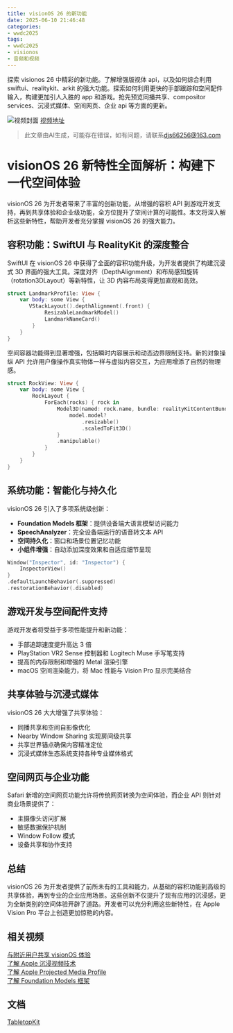 ```yaml
---
title: visionOS 26 的新功能
date: 2025-06-10 21:46:48
categories:
- wwdc2025
tags:
- wwdc2025
- visionos
- 音频和视频
---
```

探索 visionos 26 中精彩的新功能。了解增强版视体 api，以及如何综合利用 swiftui、realitykit、arkit 的强大功能。探索如何利用更快的手部跟踪和空间配件输入，构建更加引人入胜的 app 和游戏。抢先预览同播共享、compositor services、沉浸式媒体、空间网页、企业 api 等方面的更新。
<!--more-->

![视频封面](https://devimages-cdn.apple.com/wwdc-services/images/3055294D-836B-4513-B7B0-0BC5666246B0/10062/10062_wide_250x141_2x.jpg)
[视频地址](https://developer.apple.com/cn/videos/play/wwdc2025/317/)
> 此文章由AI生成，可能存在错误，如有问题，请联系[djs66256@163.com](djs66256@163.com)

# visionOS 26 新特性全面解析：构建下一代空间体验

visionOS 26 为开发者带来了丰富的创新功能，从增强的容积 API 到游戏开发支持，再到共享体验和企业级功能，全方位提升了空间计算的可能性。本文将深入解析这些新特性，帮助开发者充分掌握 visionOS 26 的强大能力。

## 容积功能：SwiftUI 与 RealityKit 的深度整合

SwiftUI 在 visionOS 26 中获得了全面的容积功能升级，为开发者提供了构建沉浸式 3D 界面的强大工具。深度对齐（DepthAlignment）和布局感知旋转（rotation3DLayout）等新特性，让 3D 内容布局变得更加直观和高效。

```swift
struct LandmarkProfile: View {
    var body: some View {
       VStackLayout().depthAlignment(.front) {
            ResizableLandmarkModel()
            LandmarkNameCard()
        }
    }
}
```

空间容器功能得到显著增强，包括瞬时内容展示和动态边界限制支持。新的对象操纵 API 允许用户像操作真实物体一样与虚拟内容交互，为应用增添了自然的物理感。

```swift
struct RockView: View {
    var body: some View {
        RockLayout {
            ForEach(rocks) { rock in
                Model3D(named: rock.name, bundle: realityKitContentBundle) { model in
                    model.model?
                        .resizable()
                        .scaledToFit3D()
                }
                .manipulable()
            }
        }
    }
}
```

## 系统功能：智能化与持久化

visionOS 26 引入了多项系统级创新：

- **Foundation Models 框架**：提供设备端大语言模型访问能力
- **SpeechAnalyzer**：完全设备端运行的语音转文本 API
- **空间持久化**：窗口和场景位置记忆功能
- **小组件增强**：自动添加深度效果和自适应细节呈现

```swift
Window("Inspector", id: "Inspector") {
    InspectorView()
}
.defaultLaunchBehavior(.suppressed)
.restorationBehavior(.disabled)
```

## 游戏开发与空间配件支持

游戏开发者将受益于多项性能提升和新功能：

- 手部追踪速度提升高达 3 倍
- PlayStation VR2 Sense 控制器和 Logitech Muse 手写笔支持
- 提高的内存限制和增强的 Metal 渲染引擎
- macOS 空间渲染能力，将 Mac 性能与 Vision Pro 显示完美结合

## 共享体验与沉浸式媒体

visionOS 26 大大增强了共享体验：

- 同播共享和空间自影像优化
- Nearby Window Sharing 实现房间级共享
- 共享世界锚点确保内容精准定位
- 沉浸式媒体生态系统支持各种专业媒体格式

## 空间网页与企业功能

Safari 新增的空间网页功能允许将传统网页转换为空间体验，而企业 API 则针对商业场景提供了：

- 主摄像头访问扩展
- 敏感数据保护机制
- Window Follow 模式
- 设备共享和协作支持

## 总结

visionOS 26 为开发者提供了前所未有的工具和能力，从基础的容积功能到高级的共享体验，再到专业的企业应用场景。这些创新不仅提升了现有应用的沉浸感，更为全新类别的空间体验开辟了道路。开发者可以充分利用这些新特性，在 Apple Vision Pro 平台上创造更加惊艳的内容。

## 相关视频

[与附近用户共享 visionOS 体验](https://developer.apple.com/videos/play/wwdc2025/318)  
[了解 Apple 沉浸视频技术](https://developer.apple.com/videos/play/wwdc2025/403)  
[了解 Apple Projected Media Profile](https://developer.apple.com/videos/play/wwdc2025/297)  
[了解 Foundation Models 框架](https://developer.apple.com/videos/play/wwdc2025/286)  

## 文档

[TabletopKit](https://developer.apple.com/documentation/TabletopKit)

